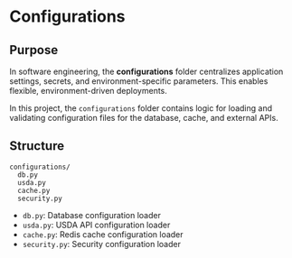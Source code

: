 # Configurations

## Purpose

In software engineering, the **configurations** folder centralizes application settings, secrets, and environment-specific parameters. This enables flexible, environment-driven deployments.

In this project, the `configurations` folder contains logic for loading and validating configuration files for the database, cache, and external APIs.

## Structure

```
configurations/
  db.py
  usda.py
  cache.py
  security.py
```

- `db.py`: Database configuration loader
- `usda.py`: USDA API configuration loader
- `cache.py`: Redis cache configuration loader
- `security.py`: Security configuration loader 
